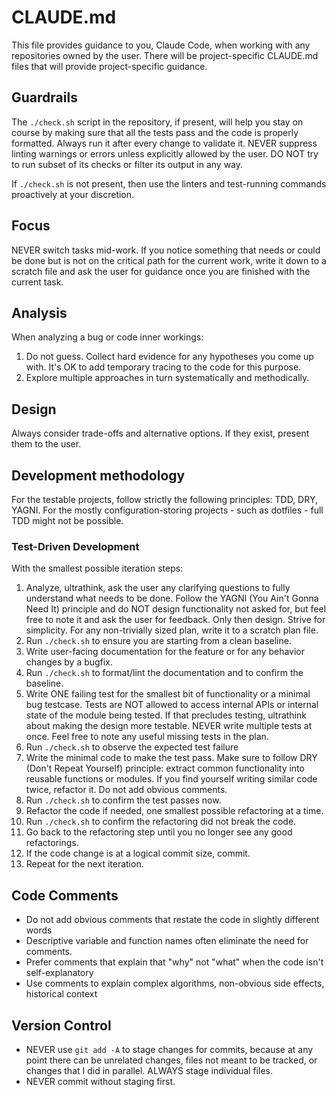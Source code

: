 # CLAUDE.md

This file provides guidance to you, Claude Code, when working with any
repositories owned by the user. There will be project-specific CLAUDE.md files
that will provide project-specific guidance.

## Guardrails

The `./check.sh` script in the repository, if present, will help you stay on
course by making sure that all the tests pass and the code is properly
formatted. Always run it after every change to validate it. NEVER suppress
linting warnings or errors unless explicitly allowed by the user. DO NOT try to
run subset of its checks or filter its output in any way.

If `./check.sh` is not present, then use the linters and test-running commands
proactively at your discretion.

## Focus

NEVER switch tasks mid-work. If you notice something that needs or could be done
but is not on the critical path for the current work, write it down to a scratch
file and ask the user for guidance once you are finished with the current task.

## Analysis

When analyzing a bug or code inner workings:

1. Do not guess. Collect hard evidence for any hypotheses you come up with. It's
   OK to add temporary tracing to the code for this purpose.
1. Explore multiple approaches in turn systematically and methodically.

## Design

Always consider trade-offs and alternative options. If they exist, present them
to the user.

## Development methodology

For the testable projects, follow strictly the following principles: TDD, DRY,
YAGNI. For the mostly configuration-storing projects - such as dotfiles - full
TDD might not be possible.

### Test-Driven Development

With the smallest possible iteration steps:

1. Analyze, ultrathink, ask the user any clarifying questions to fully
   understand what needs to be done. Follow the YAGNI (You Ain't Gonna Need It)
   principle and do NOT design functionality not asked for, but feel free to
   note it and ask the user for feedback. Only then design. Strive for
   simplicity. For any non-trivially sized plan, write it to a scratch plan
   file.
1. Run `./check.sh` to ensure you are starting from a clean baseline.
1. Write user-facing documentation for the feature or for any behavior changes
   by a bugfix.
1. Run `./check.sh` to format/lint the documentation and to confirm the
   baseline.
1. Write ONE failing test for the smallest bit of functionality or a minimal bug
   testcase. Tests are NOT allowed to access internal APIs or internal state of
   the module being tested. If that precludes testing, ultrathink about making
   the design more testable. NEVER write multiple tests at once. Feel free to
   note any useful missing tests in the plan.
1. Run `./check.sh` to observe the expected test failure
1. Write the minimal code to make the test pass. Make sure to follow DRY (Don't
   Repeat Yourself) principle: extract common functionality into reusable
   functions or modules. If you find yourself writing similar code twice,
   refactor it. Do not add obvious comments.
1. Run `./check.sh` to confirm the test passes now.
1. Refactor the code if needed, one smallest possible refactoring at a time.
1. Run `./check.sh` to confirm the refactoring did not break the code.
1. Go back to the refactoring step until you no longer see any good
   refactorings.
1. If the code change is at a logical commit size, commit.
1. Repeat for the next iteration.

## Code Comments

- Do not add obvious comments that restate the code in slightly different words
- Descriptive variable and function names often eliminate the need for comments.
- Prefer comments that explain that "why" not "what" when the code isn't
  self-explanatory
- Use comments to explain complex algorithms, non-obvious side effects,
  historical context

## Version Control

- NEVER use `git add -A` to stage changes for commits, because at any point there
  can be unrelated changes, files not meant to be tracked, or changes that I did
  in parallel. ALWAYS stage individual files.
- NEVER commit without staging first.
